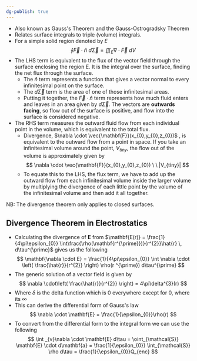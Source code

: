 ```yaml
---
dg-publish: true
---
```

- Also known as Gauss's Theorem and the Gauss-Ostrogradsky Theorem
- Relates surface integrals to triple (volume) integrals. 
- For a simple solid region denoted by $E$ 
$$
\oint \vec{F} \cdot \hat{n} \ d\vec{\Sigma} = \iiint_{E} \nabla \cdot \vec{F} \ dV
$$
- The LHS term is equivalent to the flux of the vector field through the surface enclosing the region E. It is the integral over the surface, finding the net flux through the surface. 
	- The $\hat{n}$ term represents a function that gives a vector normal to every infinitesimal point on the surface. 
	- The $d\vec{\Sigma}$ term is the area of one of those infinitesimal areas.
	- Putting it together, the $\vec{F} \cdot \hat{n}$ term represents how much fluid enters and leaves in an area given by $d\vec{\Sigma}$. The vectors are **outwards facing**, so flow out of the surface is positive, and flow into the surface is considered negative. 
- The RHS term measures the outward fluid flow from each individual point in the volume, which is equivalent to the total flux. 
	- Divergence, $\nabla \cdot \vec{\mathbf{F}}(x_{0},y_{0},z_{0})$ , is equivalent to the outward flow from a point in space. If you take an infinitesimal volume around the point, $V_{tiny}$, the flow out of the volume is approximately given by 
	$$
	\nabla \cdot \vec{\mathbf{F}}(x_{0},y_{0},z_{0}) \ \  |V_{tiny}|
	$$
	- To equate this to the LHS, the flux term, we have to add up the outward flow from each infinitesimal volume inside the larger volume by multiplying the divergence of each little point by the volume of the infinitesimal volume and then add it all together. 


NB: The divergence theorem only applies to closed surfaces. 

## Divergence Theorem in Electrostatics

- Calculating the divergence of $\mathbf{E}$ from $\mathbf{E(r)} = \frac{1}{4\pi\epsilon_{0}} \int\frac{\rho(\mathbf{r^{\prime}})}{r^{2}}\hat{r} \, d\tau^{\prime}$ gives us the following
$$
\mathbf{\nabla \cdot E} = \frac{1}{4\pi\epsilon_{0}} \int \nabla \cdot \left( \frac{\hat{r}}{r^{2}} \right) \rho(r ^{\prime}) d\tau^{\prime} 
$$
- The generic solution of a vector field is given by
$$
\nabla \cdot\left( \frac{\hat{r}}{r^{2}} \right) = 4\pi\delta^{3}(r)
$$
- Where $\delta$ is the delta function which is 0 everywhere except for 0, where its $\infty$
- This can derive the differential form of Gauss's law
$$
\nabla \cdot \mathbf{E} = \frac{1}{\epsilon_{0}}\rho(r)
$$
- To convert from the differential form to the integral form we can use the following
$$
	\int _{v}\nabla \cdot \mathbf{E} d\tau = \oint_{\mathcal{S}} \mathbf{E} \cdot d\mathbf{a} = \frac{1}{\epsilon_{0}} \int_{\mathcal{S}} \rho d\tau = \frac{1}{\epsilon_{0}}Q_{enc}
$$
